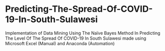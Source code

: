 # Predicting-The-Spread-Of-COVID-19-In-South-Sulawesi
Implementation of Data Mining Using The Naïve Bayes Method In Predicting The Level Of The Spread Of COVID-19 In South Sulawesi made using Microsoft Excel (Manual) and Anaconda (Automation)
